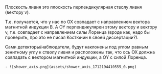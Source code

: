 Плоскость ливня это плоскость перпендикулярная стволу ливня (вектору v). 

Т.е. получается, что у нас по OX совпадает с направлением вектора магнитной индукции B. А OY перпендикулярен этому вектору и вектору v, т.е. совпадает с направлением силы Лоренца (вроде как, надо бы проверить, про это не писал Костюнин в своей диссертации?). 

Сами детекторы/наблюдатели, будут наклонены под углом равным зенитному углу к стволу ливня и расположены так, что ось OX должна совпадать с вектором магнитной индукции, а OY с силой Лоренца.

	- ![shower_axis.png](assets/shower_axis_1712194410555_0.png)